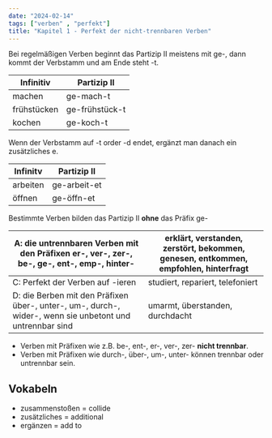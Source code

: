 ```yaml
---
date: "2024-02-14"
tags: ["verben" , "perfekt"]
title: "Kapitel 1 - Perfekt der nicht-trennbaren Verben"
---
```


Bei regelmäßigen Verben beginnt das Partizip II meistens mit ge-, dann kommt der Verbstamm und am Ende steht -t.

| Infinitiv   | Partizip II    |
| ----------- | -------------- |
| machen      | ge-mach-t      |
| frühstücken | ge-frühstück-t |
| kochen      | ge-koch-t      |

Wenn der Verbstamm auf -t order -d endet, ergänzt man danach ein zusätzliches e.

| Infinitv | Partizip II  |
| -------- | ------------ |
| arbeiten | ge-arbeit-et |
| öffnen   | ge-öffn-et   |

Bestimmte Verben bilden das Partizip II **ohne** das Präfix ge-

| A: die untrennbaren Verben mit den Präfixen er-, ver-, zer-, be-, ge-, ent-, emp-, hinter-               | erklärt, verstanden, zerstört, bekommen, genesen, entkommen, empfohlen, hinterfragt |
| -------------------------------------------------------------------------------------------------------- | ----------------------------------------------------------------------------------- |
| C: Perfekt der Verben auf -ieren                                                                         | studiert, repariert, telefoniert                                                    |
| D: die Berben mit den Präfixen über-, unter-, um-, durch-, wider-, wenn sie unbetont und untrennbar sind | umarmt, überstanden, durchdacht                                                     |
- Verben mit Präfixen wie z.B. be-, ent-, er-, ver-, zer- **nicht trennbar**.
- Verben mit Präfixen wie durch-, über-, um-, unter- können trennbar oder untrennbar sein.

## Vokabeln

- zusammenstoßen = collide
- zusätzliches = additional
- ergänzen = add to
